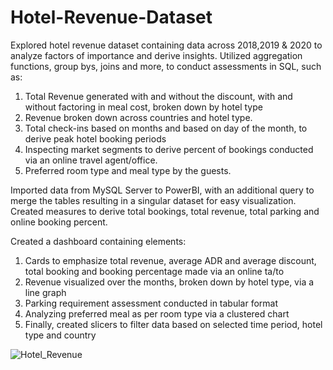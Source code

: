 # Hotel-Revenue-Dataset

Explored hotel revenue dataset containing data across 2018,2019 & 2020 to analyze factors of importance and derive insights.
Utilized aggregation functions, group bys, joins and more, to conduct assessments in SQL, such as:
1. Total Revenue generated with and without the discount, with and without factoring in meal cost, broken down by hotel type
2. Revenue broken down across countries and hotel type.
3. Total check-ins based on months and based on day of the month, to derive peak hotel booking periods
4. Inspecting market segments to derive percent of bookings conducted via an online travel agent/office.
5. Preferred room type and meal type by the guests.

Imported data from MySQL Server to PowerBI, with an additional query to merge the tables resulting in a singular dataset for easy visualization.
Created measures to derive total bookings, total revenue, total parking and online booking percent.

Created a dashboard containing elements:
1. Cards to emphasize total revenue, average ADR and average discount, total booking and booking percentage made via an online ta/to 
2. Revenue visualized over the months, broken down by hotel type, via a line graph
3. Parking requirement assessment conducted in tabular format
4. Analyzing preferred meal as per room type via a clustered chart
5. Finally, created slicers to filter data based on selected time period, hotel type and country


![Hotel_Revenue](https://github.com/PranavP4tel/Hotel-Revenue-Dataset/assets/89249812/3b44b9a2-d9b0-4560-8aa0-d90c06f7f8f5)
